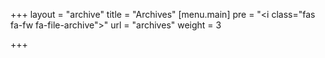 +++
layout = "archive"
title = "Archives"
[menu.main]
pre = "<i class=\"fas fa-fw fa-file-archive\"></i>"
url = "archives"
weight = 3

+++
